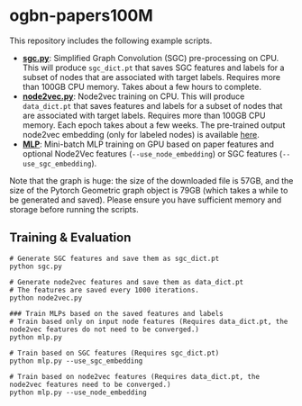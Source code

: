 # ogbn-papers100M

This repository includes the following example scripts.

* **[sgc.py](https://github.com/snap-stanford/ogb/blob/master/examples/nodeproppred/papers100M/sgc.py)**: Simplified Graph Convolution (SGC) pre-processing on CPU. This will produce `sgc_dict.pt` that saves SGC features and labels for a subset of nodes that are associated with target labels. Requires more than 100GB CPU memory. Takes about a few hours to complete.
* **[node2vec.py](https://github.com/snap-stanford/ogb/blob/master/examples/nodeproppred/papers100M/node2vec.py)**: Node2vec training on CPU. This will produce `data_dict.pt` that saves features and labels for a subset of nodes that are associated with target labels. Requires more than 100GB CPU memory. Each epoch takes about a few weeks. The pre-trained output node2vec embedding (only for labeled nodes) is available [here](https://snap.stanford.edu/ogb/data/misc/papers100M/data_dict.pt).
* **[MLP](https://github.com/snap-stanford/ogb/blob/master/examples/nodeproppred/papers100M/mlp.py)**: Mini-batch MLP training on GPU based on paper features and optional Node2Vec features (`--use_node_embedding`) or SGC features (`--use_sgc_embedding`).

Note that the graph is huge: the size of the downloaded file is 57GB, and the size of the Pytorch Geometric graph object is 79GB (which takes a while to be generated and saved).
Please ensure you have sufficient memory and storage before running the scripts.


## Training & Evaluation

```
# Generate SGC features and save them as sgc_dict.pt
python sgc.py

# Generate node2vec features and save them as data_dict.pt
# The features are saved every 1000 iterations.
python node2vec.py

### Train MLPs based on the saved features and labels
# Train based only on input node features (Requires data_dict.pt, the node2vec features do not need to be converged.)
python mlp.py

# Train based on SGC features (Requires sgc_dict.pt)
python mlp.py --use_sgc_embedding

# Train based on node2vec features (Requires data_dict.pt, the node2vec features need to be converged.)
python mlp.py --use_node_embedding
```
